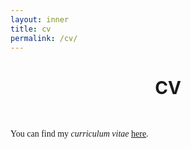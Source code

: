```yaml
---
layout: inner
title: cv
permalink: /cv/
---
```


<head>
<!-- Favicons -->
  <link rel="icon" type="image/png" href="favicon.png">
</head>

# <center> CV </center>

<p>&nbsp;
</p>

<p style="font-size:14px;font-family: Times New Roman">
You can find my <i>curriculum vitae</i> <a href="https://drive.google.com/file/d/1YCHajVa2H_Srx2DMKxyvM1FThWdP848C/view?usp=sharing"><u>here</u></a>.
  </p>
